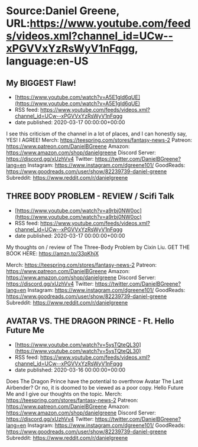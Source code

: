 # Source:Daniel Greene, URL:https://www.youtube.com/feeds/videos.xml?channel_id=UCw--xPGVVxYzRsWyV1nFqgg, language:en-US

## My BIGGEST Flaw!
 - [https://www.youtube.com/watch?v=A5E1gld6qUE](https://www.youtube.com/watch?v=A5E1gld6qUE)
 - RSS feed: https://www.youtube.com/feeds/videos.xml?channel_id=UCw--xPGVVxYzRsWyV1nFqgg
 - date published: 2020-03-17 00:00:00+00:00

I see this criticism of the channel in a lot of places, and I can honestly say, YES! I AGREE! 
Merch: https://teespring.com/stores/fantasy-news-2
Patreon: https://www.patreon.com/DanielBGreene
Amazon: https://www.amazon.com/shop/danielgreene
Discord Server: https://discord.gg/xUzhVv4
Twitter: https://twitter.com/DanielBGreene?lang=en
Instagram: https://www.instagram.com/dgreene101/
GoodReads: https://www.goodreads.com/user/show/82239739-daniel-greene
Subreddit: https://www.reddit.com/r/danielgreene

## THREE BODY PROBLEM - REVIEW / Scifi Talk
 - [https://www.youtube.com/watch?v=a9rbj0NW0oc](https://www.youtube.com/watch?v=a9rbj0NW0oc)
 - RSS feed: https://www.youtube.com/feeds/videos.xml?channel_id=UCw--xPGVVxYzRsWyV1nFqgg
 - date published: 2020-03-17 00:00:00+00:00

My thoughts on / review of The Three-Body Problem by Cixin Liu. 
GET THE BOOK HERE: https://amzn.to/33pKhjX

Merch: https://teespring.com/stores/fantasy-news-2
Patreon: https://www.patreon.com/DanielBGreene
Amazon: https://www.amazon.com/shop/danielgreene
Discord Server: https://discord.gg/xUzhVv4
Twitter: https://twitter.com/DanielBGreene?lang=en
Instagram: https://www.instagram.com/dgreene101/
GoodReads: https://www.goodreads.com/user/show/82239739-daniel-greene
Subreddit: https://www.reddit.com/r/danielgreene

## AVATAR VS. THE DRAGON PRINCE - Ft. Hello Future Me
 - [https://www.youtube.com/watch?v=5ysTQteQL30](https://www.youtube.com/watch?v=5ysTQteQL30)
 - RSS feed: https://www.youtube.com/feeds/videos.xml?channel_id=UCw--xPGVVxYzRsWyV1nFqgg
 - date published: 2020-03-16 00:00:00+00:00

Does The Dragon Prince have the potential to overthrow Avatar The Last Airbender? Or no, it is doomed to be viewed as a poor copy. Hello Future Me and I give our thoughts on the topic. 
Merch: https://teespring.com/stores/fantasy-news-2
Patreon: https://www.patreon.com/DanielBGreene
Amazon: https://www.amazon.com/shop/danielgreene
Discord Server: https://discord.gg/xUzhVv4
Twitter: https://twitter.com/DanielBGreene?lang=en
Instagram: https://www.instagram.com/dgreene101/
GoodReads: https://www.goodreads.com/user/show/82239739-daniel-greene
Subreddit: https://www.reddit.com/r/danielgreene

